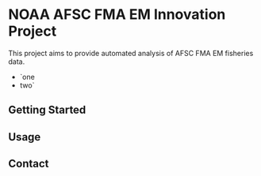 # NOAA AFSC FMA EM Innovation Project

This project aims to provide automated analysis of  AFSC FMA EM fisheries data. 

<ul>
<li>`one</li>
<li>two`</li>
</ul>

## Getting Started


## Usage


## Contact


